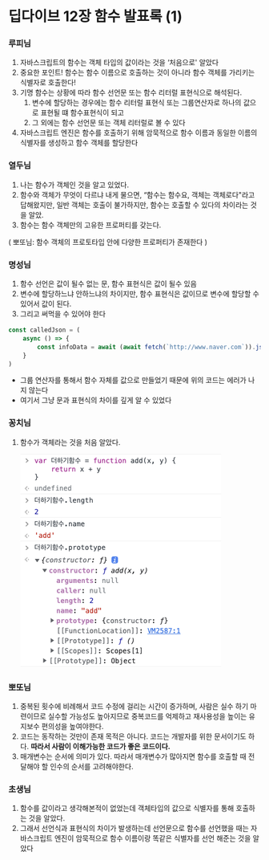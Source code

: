 # 딥다이브 12장 함수 발표록 (1)

### 루피님

1. 자바스크립트의 함수는 객체 타입의 값이라는 것을 ‘처음으로' 알았다
2. 중요한 포인트! 함수는 함수 이름으로 호출하는 것이 아니라 함수 객체를 가리키는 식별자로 호출한다!
3. 기명 함수는 상황에 따라 함수 선언문 또는 함수 리터럴 표현식으로 해석된다.
    1. 변수에 할당하는 경우에는 함수 리터럴 표현식 또는 그룹연산자로 하나의 값으로 표현될 떄 함수표현식이 되고
    2. 그 외에는 함수 선언문 또는 객체 리터럴로 볼 수 있다
4. 자바스크립트 엔진은 함수를 호출하기 위해 암묵적으로 함수 이름과 동일한 이름의 식별자를 생성하고 함수 객체를 할당한다

### 열두님

1. 나는 함수가 객체인 것을 알고 있었다.
2. 함수와 객체가 무엇이 다르냐 내게 물으면, “함수는 함수요, 객체는 객체로다"라고 답해왔지만,
일반 객체는 호출이 불가하지만, 함수는 호출할 수 있다의 차이라는 것을 알았.
3. 함수는 함수 객체만의 고유한 프로퍼티를 갖는다.

( 뽀또님: 함수 객체의 프로토타입 안에 다양한 프로퍼티가 존재한다 )

### 명성님

1. 함수 선언은 값이 될수 없는 문, 함수 표현식은 값이 될수 있음
2. 변수에 할당하느냐 안하느냐의 차이지만, 함수 표현식은 값이므로 변수에 할당할 수 있어서 값이 된다.
3. 그리고 써먹을 수 있어야 한다

```jsx
const calledJson = (
	async () => {
		const infoData = await (await fetch(`http://www.naver.com`)).json()
	}
)
```

- 그룹 연산자를 통해서 함수 자체를 값으로 만들었기 때문에 위의 코드는 에러가 나지 않는다
- 여기서 그냥 문과 표현식의 차이를 깊게 알 수 있었다

### 꽁치님

1. 함수가 객체라는 것을 처음 알았다.
    
    ![함수_객체](imgs/함수_객체_예시.png)
    

### 뽀또님

1. 중복된 횟수에 비례해서 코드 수정에 걸리는 시간이 증가하며, 사람은 실수 하기 마련이므로 실수할 가능성도 높아지므로 중복코드를 억제하고 재사용성을 높이는 유지보수 편의성을 높여야한다.
2. 코드는 동작하는 것만이 존재 목적은 아니다. 코드는 개발자를 위한 문서이기도 하다. **따라서 사람이 이해가능한 코드가 좋은 코드이다.**
3. 매개변수는 순서에 의미가 있다. 따라서 매개변수가 많아지면 함수를 호출할 때 전달해야 할 인수의 순서를 고려해야한다.

### 초생님

1. 함수를 값이라고 생각해본적이 없었는데 객체타입의 값으로 식별자를 통해 호출하는 것을 알았다.
2. 그래서 선언식과 표현식의 차이가 발생하는데 
선언문으로 함수를 선언했을 때는 자바스크립트 엔진이 암묵적으로 함수 이름이랑 똑같은 식별자를 선언 해준는 것을 알았다